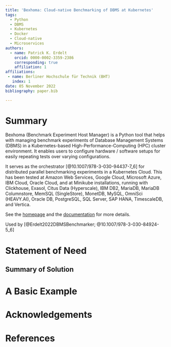 ```yaml
---
title: 'Bexhoma: Cloud-native Benchmarking of DBMS at Kubernetes'
tags:
  - Python
  - DBMS
  - Kubernetes
  - Docker
  - Cloud-native
  - Microservices
authors:
  - name: Patrick K. Erdelt
    orcid: 0000-0002-3359-2386
    corresponding: true
    affiliation: 1
affiliations:
 - name: Berliner Hochschule für Technik (BHT)
   index: 1
date: 05 November 2022
bibliography: paper.bib

---
```


# Summary

Bexhoma (Benchmark Experiment Host Manager) is a Python tool that helps with managing benchmark experiments of Database Management Systems (DBMS) in a Kubernetes-based High-Performance-Computing (HPC) cluster environment. It enables users to configure hardware / software setups for easily repeating tests over varying configurations.

It serves as the orchestrator [@10.1007/978-3-030-94437-7_6] for distributed parallel benchmarking experiments in a Kubernetes Cloud. This has been tested at Amazon Web Services, Google Cloud, Microsoft Azure, IBM Cloud, Oracle Cloud, and at Minikube installations, running with Clickhouse, Exasol, Citus Data (Hyperscale), IBM DB2, MariaDB, MariaDB Columnstore, MemSQL (SingleStore), MonetDB, MySQL, OmniSci (HEAVY.AI), Oracle DB, PostgreSQL, SQL Server, SAP HANA, TimescaleDB, and Vertica.

See the [homepage](https://github.com/Beuth-Erdelt/Benchmark-Experiment-Host-Manager) and the [documentation](https://bexhoma.readthedocs.io/en/latest/) for more details.

Used by [@Erdelt2022DBMSBenchmarker; @10.1007/978-3-030-84924-5_6]

# Statement of Need

## Summary of Solution

# A Basic Example

# Acknowledgements


# References
